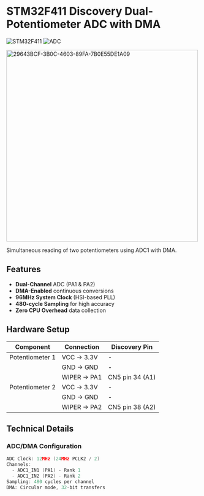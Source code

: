 # STM32F411 Discovery Dual-Potentiometer ADC with DMA

![STM32F411](https://img.shields.io/badge/STM32F411-Discovery-blue) 
![ADC](https://img.shields.io/badge/ADC1-MultiChannel_DMA-green)


<img src="https://github.com/user-attachments/assets/a9c634d4-bbe5-4a28-812a-dc3c055f5ad3" width="500" alt="29643BCF-3B0C-4603-89FA-7B0E55DE1A09">


Simultaneous reading of two potentiometers using ADC1 with DMA.

## Features
- **Dual-Channel** ADC (PA1 & PA2)
- **DMA-Enabled** continuous conversions
- **96MHz System Clock** (HSI-based PLL)
- **480-cycle Sampling** for high accuracy
- **Zero CPU Overhead** data collection

## Hardware Setup
| Component | Connection | Discovery Pin |
|-----------|------------|---------------|
| Potentiometer 1 | VCC → 3.3V | - |
| | GND → GND | - |
| | WIPER → PA1 | CN5 pin 34 (A1) |
| Potentiometer 2 | VCC → 3.3V | - |
| | GND → GND | - |
| | WIPER → PA2 | CN5 pin 38 (A2) |

## Technical Details
### ADC/DMA Configuration 
```c
ADC Clock: 12MHz (24MHz PCLK2 / 2)
Channels: 
  - ADC1_IN1 (PA1) - Rank 1
  - ADC1_IN2 (PA2) - Rank 2
Sampling: 480 cycles per channel
DMA: Circular mode, 32-bit transfers
